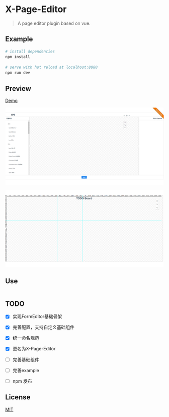 # X-Page-Editor

> A page editor plugin based on vue.

## Example

``` bash
# install dependencies
npm install

# serve with hot reload at localhost:8080
npm run dev
```

## Preview

[Demo](https://oxoyo.github.io/X-Page-Editor-Vue/)

![X-Page-Editor](./docs/preview_001.png)

![X-Page-Editor](./docs/preview_002.png)

## Use

```bash

```

## TODO
- [x] 实现FormEditor基础骨架
- [x] 完善配置，支持自定义基础组件
- [x] 统一命名规范
- [x] 更名为X-Page-Editor
- [ ] 完善基础组件
- [ ] 完善example
- [ ] npm 发布


## License
[MIT](http://opensource.org/licenses/MIT)
